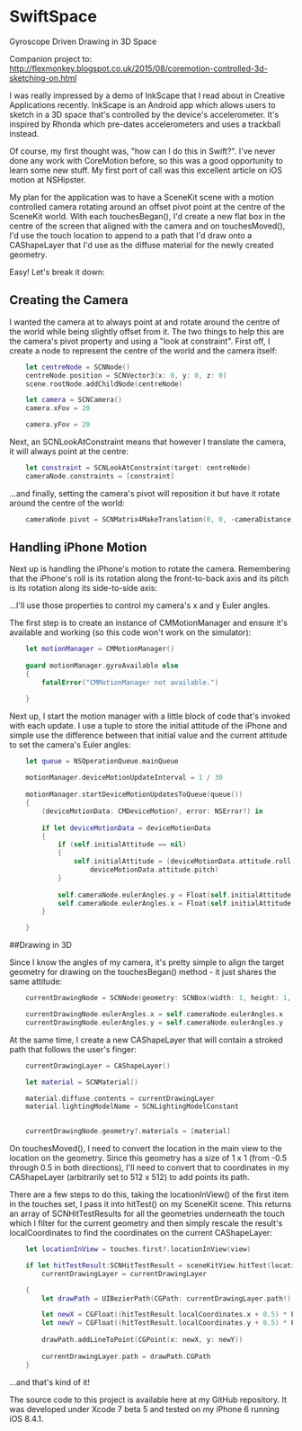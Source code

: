 # SwiftSpace
Gyroscope Driven Drawing in 3D Space
 
Companion project to: http://flexmonkey.blogspot.co.uk/2015/08/coremotion-controlled-3d-sketching-on.html

I was really impressed by a demo of InkScape that I read about in Creative Applications recently. InkScape is an Android app which allows users to sketch in a 3D space that's controlled by the device's accelerometer. It's inspired by Rhonda which pre-dates accelerometers and uses a trackball instead.

Of course, my first thought was, "how can I do this in Swift?". I've never done any work with CoreMotion before, so this was a good opportunity to learn some new stuff. My first port of call was this excellent article on iOS motion at NSHipster.

My plan for the application was to have a SceneKit scene with a motion controlled camera rotating around an offset pivot point at the centre of the SceneKit world. With each touchesBegan(), I'd create a new flat box in the centre of the screen that aligned with the camera and on touchesMoved(), I'd use the touch location to append to a path that I'd draw onto a CAShapeLayer that I'd use as the diffuse material for the newly created geometry. 

Easy! Let's break it down:

## Creating the Camera

I wanted the camera at to always point at and rotate around the centre of the world while being slightly offset from it. The two things to help this are the camera's pivot property and using a "look at constraint". First off, I create a node to represent the centre of the world and the camera itself:

```swift
    let centreNode = SCNNode()
    centreNode.position = SCNVector3(x: 0, y: 0, z: 0)
    scene.rootNode.addChildNode(centreNode)

    let camera = SCNCamera()
    camera.xFov = 20

    camera.yFov = 20
```

Next, an SCNLookAtConstraint means that however I translate the camera, it will always point at the centre:

```swift
    let constraint = SCNLookAtConstraint(target: centreNode)
    cameraNode.constraints = [constraint]
```

...and finally, setting the camera's pivot will reposition it but have it rotate around the centre of the world: 

```swift
    cameraNode.pivot = SCNMatrix4MakeTranslation(0, 0, -cameraDistance)
```

## Handling iPhone Motion

Next up is handling the iPhone's motion to rotate the camera. Remembering that the iPhone's roll is its rotation along the front-to-back axis and its pitch is its rotation along its side-to-side axis:

...I'll use those properties to control my camera's x and y Euler angles.

The first step is to create an instance of CMMotionManager and ensure it's available and working (so this code won't work on the simulator):

```swift
    let motionManager = CMMotionManager()
        
    guard motionManager.gyroAvailable else
    {
        fatalError("CMMotionManager not available.")

    }
```

Next up, I start the motion manager with a little block of code that's invoked with each update. I use a tuple to store the initial attitude of the iPhone and simple use the difference between that initial value and the current attitude to set the camera's Euler angles:

```swift
    let queue = NSOperationQueue.mainQueue
    
    motionManager.deviceMotionUpdateInterval = 1 / 30
    
    motionManager.startDeviceMotionUpdatesToQueue(queue())
    {
        (deviceMotionData: CMDeviceMotion?, error: NSError?) in
        
        if let deviceMotionData = deviceMotionData
        {
            if (self.initialAttitude == nil)
            {
                self.initialAttitude = (deviceMotionData.attitude.roll,
                    deviceMotionData.attitude.pitch)
            }
            
            self.cameraNode.eulerAngles.y = Float(self.initialAttitude!.roll - deviceMotionData.attitude.roll)
            self.cameraNode.eulerAngles.x = Float(self.initialAttitude!.pitch - deviceMotionData.attitude.pitch)
        }

    }
```

##Drawing in 3D

Since I know the angles of my camera, it's pretty simple to align the target geometry for drawing on the touchesBegan() method - it just shares the same attitude:

```swift
    currentDrawingNode = SCNNode(geometry: SCNBox(width: 1, height: 1, length: 0, chamferRadius: 0))

    currentDrawingNode.eulerAngles.x = self.cameraNode.eulerAngles.x
    currentDrawingNode.eulerAngles.y = self.cameraNode.eulerAngles.y
```

At the same time, I create a new CAShapeLayer that will contain a stroked path that follows the user's finger:

```swift
    currentDrawingLayer = CAShapeLayer()

    let material = SCNMaterial()

    material.diffuse.contents = currentDrawingLayer
    material.lightingModelName = SCNLightingModelConstant
            

    currentDrawingNode.geometry?.materials = [material]
```

On touchesMoved(), I need to convert the location in the main view to the location on the geometry. Since this geometry has a size of 1 x 1 (from -0.5 through 0.5 in both directions), I'll need to convert that to coordinates in my CAShapeLayer (arbitrarily set to 512 x 512) to add points its path.   

There are a few steps to do this, taking the locationInView() of the first item in the touches set, I pass it into hitTest()  on my SceneKit scene. This returns an array of SCNHitTestResults for all the geometries underneath the touch which I filter for the current geometry and then simply rescale the result's localCoordinates to find the coordinates on the current CAShapeLayer:

```swift
    let locationInView = touches.first?.locationInView(view)

    if let hitTestResult:SCNHitTestResult = sceneKitView.hitTest(locationInView!, options: nil).filter( { $0.node == currentDrawingNode }).first,
        currentDrawingLayer = currentDrawingLayer

    {
        let drawPath = UIBezierPath(CGPath: currentDrawingLayer.path!)

        let newX = CGFloat((hitTestResult.localCoordinates.x + 0.5) * Float(currentDrawingLayerSize))
        let newY = CGFloat((hitTestResult.localCoordinates.y + 0.5) * Float(currentDrawingLayerSize))
        
        drawPath.addLineToPoint(CGPoint(x: newX, y: newY))
        
        currentDrawingLayer.path = drawPath.CGPath
    }
```

...and that's kind of it! 

The source code to this project is available here at my GitHub repository. It was developed under Xcode 7 beta 5 and tested on my iPhone 6 running iOS 8.4.1.
